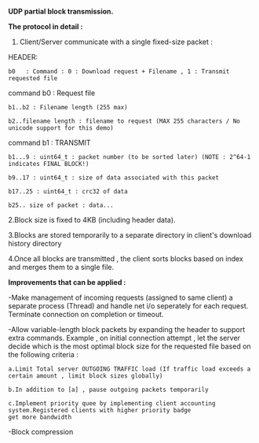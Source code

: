 **UDP partial block transmission.**

**The protocol in detail :**

1. Client/Server communicate with a single fixed-size  packet
	  :
	  
HEADER:

	b0   : Command : 0 : Download request + Filename , 1 : Transmit requested file
	
command b0 : Request file

	b1..b2 : Filename length (255 max)
	
	b2..filename length : filename to request (MAX 255 characters / No unicode support for this demo)

command b1 : TRANSMIT

	b1...9 : uint64_t : packet number (to be sorted later) (NOTE : 2^64-1 indicates FINAL BLOCK!)
	
	b9..17 : uint64_t : size of data associated with this packet
	
	b17..25 : uint64_t : crc32 of data
	
	b25.. size of packet : data...



2.Block size is fixed to 4KB (including header data).

3.Blocks are stored temporarily to a separate directory in client's download history directory

4.Once all blocks are transmitted , the client sorts blocks based on index and merges them to a single file.


**Improvements that can be applied :**

-Make management of incoming requests (assigned to same client) a separate process (Thread)
and handle net i/o seperately for each request. Terminate connection on completion or timeout.

-Allow variable-length block packets by expanding the header to support extra commands.
Example , on initial connection attempt , let the server decide which is the most optimal
block size for the requested file based on the following criteria :

	a.Limit Total server OUTGOING TRAFFIC load (If traffic load exceeds a certain amount , limit block sizes globally)
	
	b.In addition to [a] , pause outgoing packets temporarily
	
	c.Implement priority quee by implementing client accounting system.Registered clients with higher priority badge
	get more bandwidth


-Block compression
